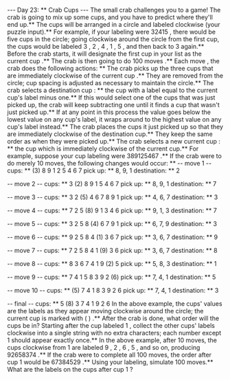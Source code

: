 --- Day 23: ** Crab Cups ---
The small crab challenges
you
to a game! The crab is going to mix up some cups, and you have to predict where they'll end up.**
The cups will be arranged in a circle and labeled
clockwise
(your puzzle input).** For example, if your labeling were
32415
, there would be five cups in the circle; going clockwise around the circle from the first cup, the cups would be labeled
3
,
2
,
4
,
1
,
5
, and then back to
3
again.**
Before the crab starts, it will designate the first cup in your list as the
current cup
.** The crab is then going to do
100 moves
.**
Each
move
, the crab does the following actions: **
The crab picks up the
three cups
that are immediately
clockwise
of the
current cup
.** They are removed from the circle; cup spacing is adjusted as necessary to maintain the circle.**
The crab selects a
destination cup
: ** the cup with a
label
equal to the
current cup's
label minus one.** If this would select one of the cups that was just picked up, the crab will keep subtracting one until it finds a cup that wasn't just picked up.** If at any point in this process the value goes below the lowest value on any cup's label, it
wraps around
to the highest value on any cup's label instead.**
The crab places the cups it just picked up so that they are
immediately clockwise
of the destination cup.** They keep the same order as when they were picked up.**
The crab selects a new
current cup
: ** the cup which is immediately clockwise of the current cup.**
For example, suppose your cup labeling were
389125467
.** If the crab were to do merely 10 moves, the following changes would occur: **
-- move 1 --
cups: ** (3) 8  9  1  2  5  4  6  7
pick up: ** 8, 9, 1
destination: ** 2

-- move 2 --
cups: **  3 (2) 8  9  1  5  4  6  7
pick up: ** 8, 9, 1
destination: ** 7

-- move 3 --
cups: **  3  2 (5) 4  6  7  8  9  1
pick up: ** 4, 6, 7
destination: ** 3

-- move 4 --
cups: **  7  2  5 (8) 9  1  3  4  6
pick up: ** 9, 1, 3
destination: ** 7

-- move 5 --
cups: **  3  2  5  8 (4) 6  7  9  1
pick up: ** 6, 7, 9
destination: ** 3

-- move 6 --
cups: **  9  2  5  8  4 (1) 3  6  7
pick up: ** 3, 6, 7
destination: ** 9

-- move 7 --
cups: **  7  2  5  8  4  1 (9) 3  6
pick up: ** 3, 6, 7
destination: ** 8

-- move 8 --
cups: **  8  3  6  7  4  1  9 (2) 5
pick up: ** 5, 8, 3
destination: ** 1

-- move 9 --
cups: **  7  4  1  5  8  3  9  2 (6)
pick up: ** 7, 4, 1
destination: ** 5

-- move 10 --
cups: ** (5) 7  4  1  8  3  9  2  6
pick up: ** 7, 4, 1
destination: ** 3

-- final --
cups: **  5 (8) 3  7  4  1  9  2  6
In the above example, the cups' values are the labels as they appear moving clockwise around the circle; the
current cup
is marked with
( )
.**
After the crab is done, what order will the cups be in? Starting
after the cup labeled
1
, collect the other cups' labels clockwise into a single string with no extra characters; each number except
1
should appear exactly once.** In the above example, after 10 moves, the cups clockwise from
1
are labeled
9
,
2
,
6
,
5
, and so on, producing
92658374
.** If the crab were to complete all 100 moves, the order after cup
1
would be
67384529
.**
Using your labeling, simulate 100 moves.**
What are the labels on the cups after cup
1
?
